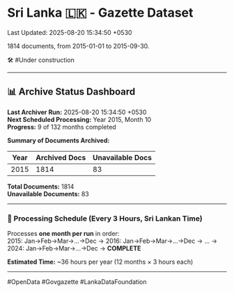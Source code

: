 # Sri Lanka 🇱🇰 - Gazette Dataset

Last Updated: 2025-08-20 15:34:50 +0530

1814 documents, from 2015-01-01 to 2015-09-30.

🛠️ #Under construction

---

## 📊 Archive Status Dashboard

**Last Archiver Run:** 2025-08-20 15:34:50 +0530  
**Next Scheduled Processing:** Year 2015, Month 10  
**Progress:** 9 of 132 months completed

**Summary of Documents Archived:**

| Year | Archived Docs | Unavailable Docs |
|------|---------------|-----------------|
| 2015 | 1814 | 83 |

**Total Documents:** 1814  
**Unavailable Documents:** 83 

---

### 🔄 Processing Schedule (Every 3 Hours, Sri Lankan Time)
Processes **one month per run** in order:  
2015: Jan→Feb→Mar→...→Dec → 2016: Jan→Feb→Mar→...→Dec → ... → 2024: Jan→Feb→Mar→...→Dec → **COMPLETE**

**Estimated Time:** ~36 hours per year (12 months × 3 hours each)

---
#OpenData #Govgazette #LankaDataFoundation
